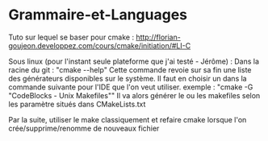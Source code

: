 # Grammaire-et-Languages

Tuto sur lequel se baser pour cmake : http://florian-goujeon.developpez.com/cours/cmake/initiation/#LI-C

Sous linux (pour l'instant seule plateforme que j'ai testé - Jérôme) :
Dans la racine du git : "cmake --help"
Cette commande revoie sur sa fin une liste des générateurs disponibles sur le système. Il faut en choisir un dans la commande suivante pour l'IDE que l'on veut utiliser.
exemple : "cmake -G "CodeBlocks - Unix Makefiles""
Il va alors générer le ou les makefiles selon les paramètre situés dans CMakeLists.txt

Par la suite, utiliser le make classiquement et refaire cmake lorsque l'on crée/supprime/renomme de nouveaux fichier
